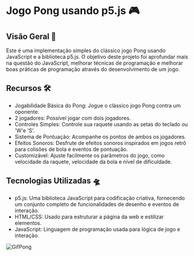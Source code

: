 ﻿# Jogo Pong usando p5.js 🎮

## Visão Geral 🔎
Este é uma implementação simples do clássico jogo Pong usando JavaScript e a biblioteca p5.js. O objetivo deste projeto foi aprofundar mais na questão do JavaScript, melhorar técnicas de programação e melhorar boas práticas de programação através do desenvolvimento de um jogo.


## Recursos 🛠️
* Jogabilidade Básica do Pong: Jogue o clássico jogo Pong contra um oponente.
* 2 jogadores: Possível jogar com dois jogadores.
* Controles Simples: Controle sua raquete usando as setas do teclado ou 'W'e 'S'.
* Sistema de Pontuação: Acompanhe os pontos de ambos os jogadores.
* Efeitos Sonoros: Desfrute de efeitos sonoros inspirados em jogos retrô para colisões de bola e eventos de pontuação.
* Customizável: Ajuste facilmente os parâmetros do jogo, como velocidade da raquete, velocidade da bola e nível de dificuldade.


## Tecnologias Utilizadas 🛸
* p5.js: Uma biblioteca JavaScript para codificação criativa, fornecendo um conjunto completo de funcionalidades de desenho e eventos de interação.
* HTML/CSS: Usado para estruturar a página da web e estilizar elementos.
* JavaScript: Linguagem de programação usada para lógica de jogo e interação.

![GifPong](https://i.giphy.com/media/v1.Y2lkPTc5MGI3NjExMmZybGFpZzQ3ODBhcTNtOWQ2bTFsd3dtamJwN213eWhlZ3FxOTNjdyZlcD12MV9pbnRlcm5hbF9naWZfYnlfaWQmY3Q9Zw/8LoufDptYzp1xMEXOF/giphy.gif)
